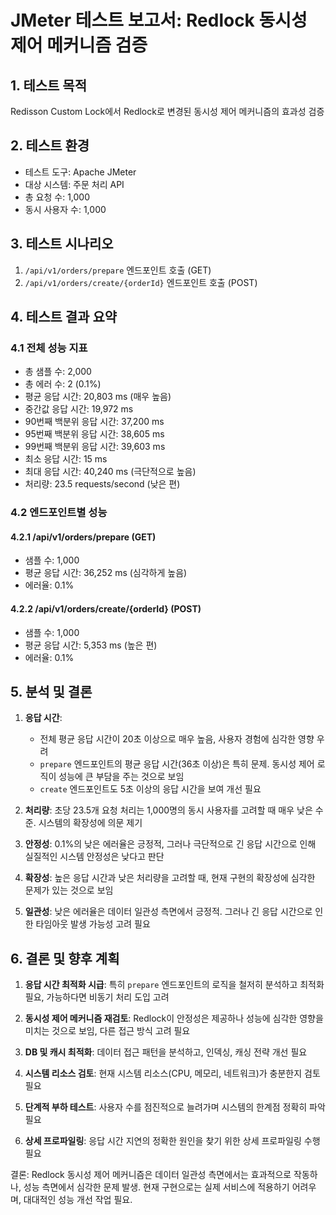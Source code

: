 # JMeter 테스트 보고서: Redlock 동시성 제어 메커니즘 검증

## 1. 테스트 목적

Redisson Custom Lock에서 Redlock로 변경된 동시성 제어 메커니즘의 효과성 검증

## 2. 테스트 환경

- 테스트 도구: Apache JMeter
- 대상 시스템: 주문 처리 API
- 총 요청 수: 1,000
- 동시 사용자 수: 1,000

## 3. 테스트 시나리오

1. `/api/v1/orders/prepare` 엔드포인트 호출 (GET)
2. `/api/v1/orders/create/{orderId}` 엔드포인트 호출 (POST)

## 4. 테스트 결과 요약

### 4.1 전체 성능 지표

- 총 샘플 수: 2,000
- 총 에러 수: 2 (0.1%)
- 평균 응답 시간: 20,803 ms (매우 높음)
- 중간값 응답 시간: 19,972 ms
- 90번째 백분위 응답 시간: 37,200 ms
- 95번째 백분위 응답 시간: 38,605 ms
- 99번째 백분위 응답 시간: 39,603 ms
- 최소 응답 시간: 15 ms
- 최대 응답 시간: 40,240 ms (극단적으로 높음)
- 처리량: 23.5 requests/second (낮은 편)

### 4.2 엔드포인트별 성능

#### 4.2.1 /api/v1/orders/prepare (GET)

- 샘플 수: 1,000
- 평균 응답 시간: 36,252 ms (심각하게 높음)
- 에러율: 0.1%

#### 4.2.2 /api/v1/orders/create/{orderId} (POST)

- 샘플 수: 1,000
- 평균 응답 시간: 5,353 ms (높은 편)
- 에러율: 0.1%

## 5. 분석 및 결론

1. **응답 시간**:

   - 전체 평균 응답 시간이 20초 이상으로 매우 높음, 사용자 경험에 심각한 영향 우려
   - `prepare` 엔드포인트의 평균 응답 시간(36초 이상)은 특히 문제. 동시성 제어 로직이 성능에 큰 부담을 주는 것으로 보임
   - `create` 엔드포인트도 5초 이상의 응답 시간을 보여 개선 필요

2. **처리량**: 초당 23.5개 요청 처리는 1,000명의 동시 사용자를 고려할 때 매우 낮은 수준. 시스템의 확장성에 의문 제기

3. **안정성**: 0.1%의 낮은 에러율은 긍정적, 그러나 극단적으로 긴 응답 시간으로 인해 실질적인 시스템 안정성은 낮다고 판단

4. **확장성**: 높은 응답 시간과 낮은 처리량을 고려할 때, 현재 구현의 확장성에 심각한 문제가 있는 것으로 보임

5. **일관성**: 낮은 에러율은 데이터 일관성 측면에서 긍정적. 그러나 긴 응답 시간으로 인한 타임아웃 발생 가능성 고려 필요

## 6. 결론 및 향후 계획

1. **응답 시간 최적화 시급**: 특히 `prepare` 엔드포인트의 로직을 철저히 분석하고 최적화 필요, 가능하다면 비동기 처리 도입 고려

2. **동시성 제어 메커니즘 재검토**: Redlock이 안정성은 제공하나 성능에 심각한 영향을 미치는 것으로 보임, 다른 접근 방식 고려 필요

3. **DB 및 캐시 최적화**: 데이터 접근 패턴을 분석하고, 인덱싱, 캐싱 전략 개선 필요

4. **시스템 리소스 검토**: 현재 시스템 리소스(CPU, 메모리, 네트워크)가 충분한지 검토 필요

5. **단계적 부하 테스트**: 사용자 수를 점진적으로 늘려가며 시스템의 한계점 정확히 파악 필요

6. **상세 프로파일링**: 응답 시간 지연의 정확한 원인을 찾기 위한 상세 프로파일링 수행 필요

결론: Redlock 동시성 제어 메커니즘은 데이터 일관성 측면에서는 효과적으로 작동하나, 성능 측면에서 심각한 문제 발생. 현재 구현으로는 실제 서비스에 적용하기 어려우며, 대대적인 성능 개선 작업 필요.
